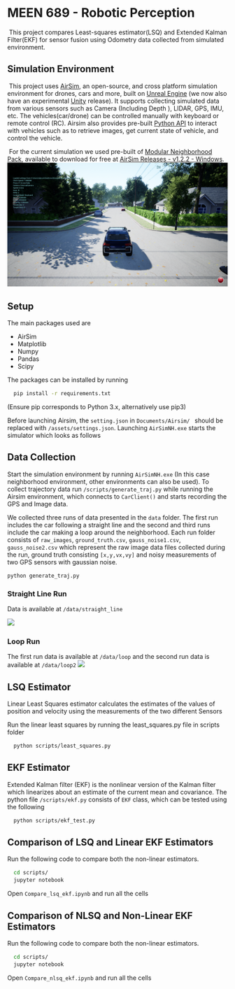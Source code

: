 # MEEN 689 - Robotic Perception

​		This project compares Least-squares estimator(LSQ) and Extended Kalman Filter(EKF) for sensor fusion using Odometry data collected from simulated environment.

## Simulation Environment ##

​		This project uses [AirSim](https://github.com/Microsoft/AirSim), an open-source, and cross platform simulation environment for drones, cars and more, built on [Unreal Engine](https://www.unrealengine.com/) (we now also have an experimental [Unity](https://unity3d.com/) release). It supports collecting simulated data from various sensors such as Camera (Including Depth ), LIDAR, GPS, IMU, etc. The vehicles(car/drone) can be controlled manually with keyboard or remote control (RC). Airsim also provides pre-built [Python API](https://airsim-fork.readthedocs.io/en/docs/apis.html) to interact with vehicles such as to retrieve images, get current state of vehicle, and control the vehicle.

​		For the  current simulation we used pre-built of [Modular Neighborhood Pack](https://www.unrealengine.com/marketplace/en-US/product/modular-neighborhood-pack), available to download for free at [AirSim Releases - v1.2.2 - Windows](https://github.com/microsoft/AirSim/releases/download/v1.3.0-Windows/Neighborhood.zip).
​	![](/assets/airsim_snap.png)

## Setup ##

The main packages used are
* AirSim
* Matplotlib
* Numpy
* Pandas
* Scipy

The packages can be installed by running
```sh
  pip install -r requirements.txt
```
(Ensure pip corresponds to Python 3.x, alternatively use pip3)

Before launching Airsim, the `setting.json` in `Documents/Airsim/ ` should be replaced with `/assets/settings.json`. Launching `AirSimNH.exe` starts the simulator which looks as follows

## Data Collection ##

Start the simulation environment by running `AirSimNH.exe` (In this case neighborhood environment, other environments can also be used). To collect trajectory data run `/scripts/generate_traj.py` while running the Airsim environment, which connects to `CarClient()` and starts recording the GPS and Image data.

We collected three runs of data presented in the `data` folder. The first run includes the car following a straight line and the second and third runs include the car making a loop around the neighborhood. Each run folder consists of `raw_images`, `ground_truth.csv`, `gauss_noise1.csv`, `gauss_noise2.csv` which represent the raw image data files collected during the run, ground truth consisting `[x,y,vx,vy]` and noisy measurements of two GPS sensors with gaussian noise.

```sh
python generate_traj.py
```

### Straight Line Run ###

Data is available at `/data/straight_line`

![](/assets/straight_line.gif)

### Loop Run ###

The first run data is available at `/data/loop` and the second  run data is available at `/data/loop2`
![](/assets/loop.gif)

## LSQ Estimator ##

Linear Least Squares estimator calculates the estimates of the values of position and velocity using the measurements of the two different Sensors

Run the linear least squares by running the least_squares.py file in scripts folder

```sh
  python scripts/least_squares.py
```

## EKF Estimator ##

Extended Kalman filter (EKF) is the nonlinear version of the Kalman filter which linearizes about an estimate of the current mean and covariance. The python file `/scripts/ekf.py` consists of `EKF` class, which can be tested using the following

```sh
  python scripts/ekf_test.py
```


## Comparison of LSQ and Linear EKF Estimators
Run the following code to compare both the non-linear estimators.

```sh
  cd scripts/
  jupyter notebook
```

Open `Compare_lsq_ekf.ipynb` and run all the cells

## Comparison of NLSQ and Non-Linear EKF Estimators
Run the following code to compare both the non-linear estimators.

```sh
  cd scripts/
  jupyter notebook
```

Open `Compare_nlsq_ekf.ipynb` and run all the cells
